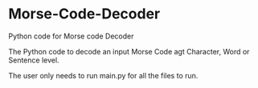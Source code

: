# Morse-Code-Decoder
Python code for Morse code Decoder


The Python code to decode an input Morse Code agt Character, Word or Sentence level.

The user only needs to run main.py for all the files to run.
